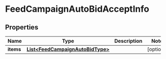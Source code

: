 

# FeedCampaignAutoBidAcceptInfo


## Properties

Name | Type | Description | Notes
------------ | ------------- | ------------- | -------------
**items** | [**List&lt;FeedCampaignAutoBidType&gt;**](FeedCampaignAutoBidType.md) |  |  [optional]



